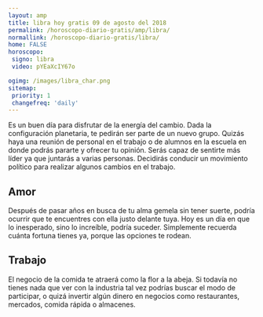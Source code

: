 ```yaml
---
layout: amp
title: libra hoy gratis 09 de agosto del 2018 
permalink: /horoscopo-diario-gratis/amp/libra/
normallink: /horoscopo-diario-gratis/libra/
home: FALSE
horoscopo:
 signo: libra
 video: pYEaXcIY67o

ogimg: /images/libra_char.png
sitemap:
 priority: 1
 changefreq: 'daily'
---
```



Es un buen día para disfrutar de la energía del cambio. Dada la configuración planetaria, te pedirán ser parte de un nuevo grupo. Quizás haya una reunión de personal en el trabajo o de alumnos en la escuela en donde podrás pararte y ofrecer tu opinión. Serás capaz de sentirte más líder ya que juntarás a varias personas. Decidirás conducir un movimiento político para realizar algunos cambios en el trabajo.

## Amor

Después de pasar años en busca de tu alma gemela sin tener suerte, podría ocurrir que te encuentres con ella justo delante tuya. Hoy es un día en que lo inesperado, sino lo increíble, podría suceder. Simplemente recuerda cuánta fortuna tienes ya, porque las opciones te rodean.

## Trabajo

El negocio de la comida te atraerá como la flor a la abeja. Si todavía no tienes nada que ver con la industria tal vez podrías buscar el modo de participar, o quizá invertir algún dinero en negocios como restaurantes, mercados, comida rápida o almacenes.